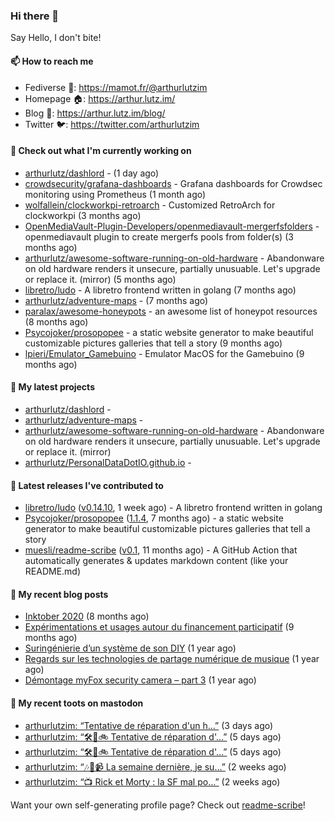 ### Hi there 👋

Say Hello, I don't bite!

#### 📫 How to reach me

- Fediverse 🐘: https://mamot.fr/@arthurlutzim
- Homepage 🏠: https://arthur.lutz.im/
- Blog 📰: https://arthur.lutz.im/blog/
- Twitter 🐦: https://twitter.com/arthurlutzim

#### 👷 Check out what I'm currently working on

- [arthurlutz/dashlord](https://github.com/arthurlutz/dashlord) -  (1 day ago)
- [crowdsecurity/grafana-dashboards](https://github.com/crowdsecurity/grafana-dashboards) - Grafana dashboards for Crowdsec monitoring using Prometheus (1 month ago)
- [wolfallein/clockworkpi-retroarch](https://github.com/wolfallein/clockworkpi-retroarch) - Customized RetroArch for clockworkpi (3 months ago)
- [OpenMediaVault-Plugin-Developers/openmediavault-mergerfsfolders](https://github.com/OpenMediaVault-Plugin-Developers/openmediavault-mergerfsfolders) - openmediavault plugin to create mergerfs pools from folder(s) (3 months ago)
- [arthurlutz/awesome-software-running-on-old-hardware](https://github.com/arthurlutz/awesome-software-running-on-old-hardware) - Abandonware on old hardware renders it unsecure, partially unusuable. Let&#39;s upgrade or replace it. (mirror) (5 months ago)
- [libretro/ludo](https://github.com/libretro/ludo) - A libretro frontend written in golang (7 months ago)
- [arthurlutz/adventure-maps](https://github.com/arthurlutz/adventure-maps) -  (7 months ago)
- [paralax/awesome-honeypots](https://github.com/paralax/awesome-honeypots) - an awesome list of honeypot resources (8 months ago)
- [Psycojoker/prosopopee](https://github.com/Psycojoker/prosopopee) - a static website generator to make beautiful customizable pictures galleries that tell a story (9 months ago)
- [lpieri/Emulator_Gamebuino](https://github.com/lpieri/Emulator_Gamebuino) - Emulator MacOS for the Gamebuino (9 months ago)

#### 🌱 My latest projects

- [arthurlutz/dashlord](https://github.com/arthurlutz/dashlord) - 
- [arthurlutz/adventure-maps](https://github.com/arthurlutz/adventure-maps) - 
- [arthurlutz/awesome-software-running-on-old-hardware](https://github.com/arthurlutz/awesome-software-running-on-old-hardware) - Abandonware on old hardware renders it unsecure, partially unusuable. Let&#39;s upgrade or replace it. (mirror)
- [arthurlutz/PersonalDataDotIO.github.io](https://github.com/arthurlutz/PersonalDataDotIO.github.io) - 

#### 🔭 Latest releases I've contributed to

- [libretro/ludo](https://github.com/libretro/ludo) ([v0.14.10](https://github.com/libretro/ludo/releases/tag/v0.14.10), 1 week ago) - A libretro frontend written in golang
- [Psycojoker/prosopopee](https://github.com/Psycojoker/prosopopee) ([1.1.4](https://github.com/Psycojoker/prosopopee/releases/tag/1.1.4), 7 months ago) - a static website generator to make beautiful customizable pictures galleries that tell a story
- [muesli/readme-scribe](https://github.com/muesli/readme-scribe) ([v0.1](https://github.com/muesli/readme-scribe/releases/tag/v0.1), 11 months ago) - A GitHub Action that automatically generates &amp; updates markdown content (like your README.md)

#### 📜 My recent blog posts

- [Inktober 2020](https://arthur.lutz.im/blog/2020/11/09/inktober-2020/) (8 months ago)
- [Expérimentations et usages autour du financement participatif](https://arthur.lutz.im/blog/2020/09/21/experimentations-et-usages-autour-du-financement-participatif/) (9 months ago)
- [Suringénierie d’un système de son DIY](https://arthur.lutz.im/blog/2020/06/01/suringenierie-dun-systeme-de-son-diy/) (1 year ago)
- [Regards sur les technologies de partage numérique de musique](https://arthur.lutz.im/blog/2020/05/23/regards-sur-les-technologies-de-partage-numerique-de-musique/) (1 year ago)
- [Démontage myFox security camera – part 3](https://arthur.lutz.im/blog/2020/04/28/demontage-myfox-security-camera-part-3/) (1 year ago)

#### 🐘 My recent toots on mastodon

- [arthurlutzim: “Tentative de réparation d&#39;un h…”](https://mamot.fr/@arthurlutzim/106566509357269925) (3 days ago)
- [arthurlutzim: “🛠🔦🚲 Tentative de réparation d&#39;…”](https://mamot.fr/@arthurlutzim/106556478974187021) (5 days ago)
- [arthurlutzim: “🛠🔦🚲 Tentative de réparation d&#39;…”](https://mamot.fr/@arthurlutzim/106556456156555623) (5 days ago)
- [arthurlutzim: “🎶🎹📹 La semaine dernière, je su…”](https://mamot.fr/@arthurlutzim/106506412425172758) (2 weeks ago)
- [arthurlutzim: “📺 Rick et Morty : la SF mal po…”](https://mamot.fr/@arthurlutzim/106496052021573628) (2 weeks ago)

Want your own self-generating profile page? Check out [readme-scribe](https://github.com/muesli/readme-scribe)!
